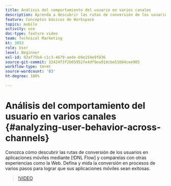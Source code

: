 ```yaml
---
title: Análisis del comportamiento del usuario en varios canales
description: Aprenda a descubrir las rutas de conversión de los usuarios en las aplicaciones móviles mediante Flujo y compárelas con otras experiencias como la Web. Defina y mida la conversión en procesos de varios pasos para lograr que sus aplicaciones móviles sean exitosas.
feature: Conceptos básicos de Workspace
topics: mobile
activity: use
doc-type: feature video
team: Technical Marketing
kt: 3053
role: User
level: Beginner
exl-id: 92af75b4-c1c3-4679-aede-b9e154e9f836
source-git-commit: 32424f3f2b05952fe4df9ea91dcbe51684cee905
workflow-type: tm+mt
source-wordcount: '83'
ht-degree: 100%

---
```


# Análisis del comportamiento del usuario en varios canales {#analyzing-user-behavior-across-channels}

Conozca cómo descubrir las rutas de conversión de los usuarios en aplicaciones móviles mediante [!DNL Flow] y compárelas con otras experiencias como la Web. Defina y mida la conversión en procesos de varios pasos para lograr que sus aplicaciones móviles sean exitosas.

>[!VIDEO](https://video.tv.adobe.com/v/27824/?quality=12)
